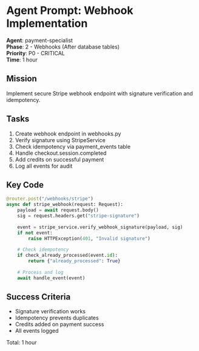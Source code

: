 # Agent Prompt: Webhook Implementation

**Agent**: payment-specialist  
**Phase**: 2 - Webhooks (After database tables)  
**Priority**: P0 - CRITICAL  
**Time**: 1 hour  

## Mission
Implement secure Stripe webhook endpoint with signature verification and idempotency.

## Tasks
1. Create webhook endpoint in webhooks.py
2. Verify signature using StripeService
3. Check idempotency via payment_events table
4. Handle checkout.session.completed
5. Add credits on successful payment
6. Log all events for audit

## Key Code
```python
@router.post("/webhooks/stripe")
async def stripe_webhook(request: Request):
    payload = await request.body()
    sig = request.headers.get("stripe-signature")
    
    event = stripe_service.verify_webhook_signature(payload, sig)
    if not event:
        raise HTTPException(401, "Invalid signature")
    
    # Check idempotency
    if check_already_processed(event.id):
        return {"already_processed": True}
    
    # Process and log
    await handle_event(event)
```

## Success Criteria
- Signature verification works
- Idempotency prevents duplicates
- Credits added on payment success
- All events logged

Total: 1 hour
